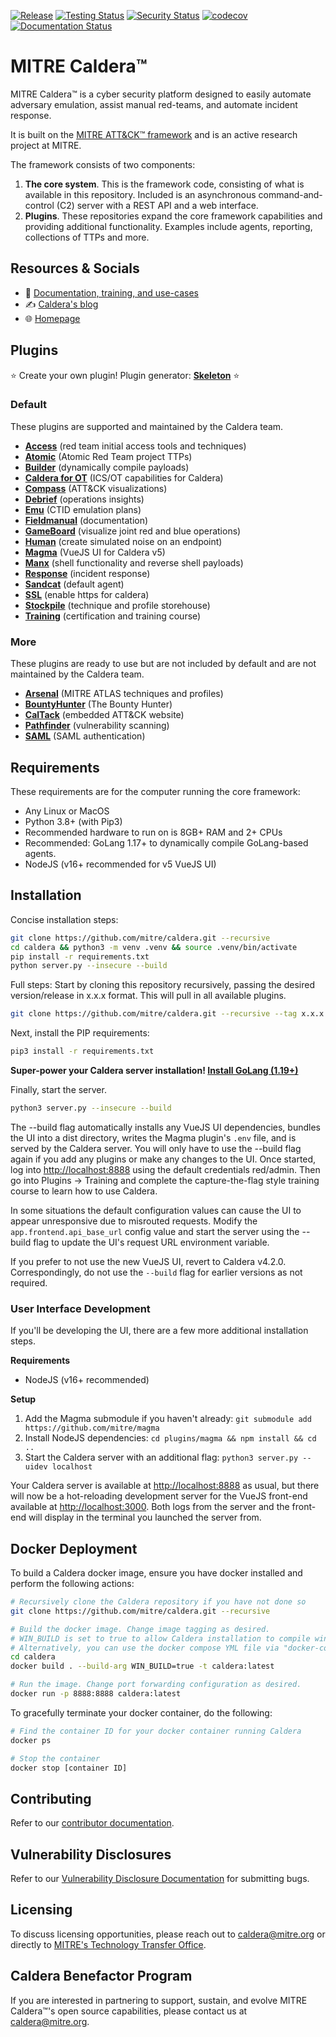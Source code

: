 [![Release](https://img.shields.io/badge/dynamic/json?color=blue&label=Release&query=tag_name&url=https%3A%2F%2Fapi.github.com%2Frepos%2Fmitre%2Fcaldera%2Freleases%2Flatest)](https://github.com/mitre/caldera/releases/latest)
[![Testing Status](https://github.com/mitre/caldera/actions/workflows/quality.yml/badge.svg?branch=master)](https://github.com/mitre/caldera/actions/workflows/quality.yml?query=branch%3Amaster)
[![Security Status](https://github.com/mitre/caldera/actions/workflows/security.yml/badge.svg?branch=master)](https://github.com/mitre/caldera/actions/workflows/security.yml?query=branch%3Amaster)
[![codecov](https://codecov.io/gh/mitre/caldera/branch/master/graph/badge.svg)](https://codecov.io/gh/mitre/caldera)
[![Documentation Status](https://readthedocs.org/projects/caldera/badge/?version=stable)](http://caldera.readthedocs.io/?badge=stable)

# MITRE Caldera&trade;

MITRE Caldera&trade; is a cyber security platform designed to easily automate adversary emulation, assist manual red-teams, and automate incident response.

It is built on the [MITRE ATT&CK™ framework](https://attack.mitre.org/) and is an active research project at MITRE.

The framework consists of two components:

1) **The core system**. This is the framework code, consisting of what is available in this repository. Included is
an asynchronous command-and-control (C2) server with a REST API and a web interface.
2) **Plugins**. These repositories expand the core framework capabilities and providing additional functionality. Examples include agents, reporting, collections of TTPs and more.

## Resources & Socials

* 📜 [Documentation, training, and use-cases](https://caldera.readthedocs.io/en/latest/)
* ✍️ [Caldera's blog](https://medium.com/@mitrecaldera/welcome-to-the-official-mitre-caldera-blog-page-f34c2cdfef09)
* 🌐 [Homepage](https://caldera.mitre.org)

## Plugins

:star: Create your own plugin! Plugin generator: **[Skeleton](https://github.com/mitre/skeleton)** :star:

### Default

These plugins are supported and maintained by the Caldera team.

* **[Access](https://github.com/mitre/access)** (red team initial access tools and techniques)
* **[Atomic](https://github.com/mitre/atomic)** (Atomic Red Team project TTPs)
* **[Builder](https://github.com/mitre/builder)** (dynamically compile payloads)
* **[Caldera for OT](https://github.com/mitre/caldera-ot)** (ICS/OT capabilities for Caldera)
* **[Compass](https://github.com/mitre/compass)** (ATT&CK visualizations)
* **[Debrief](https://github.com/mitre/debrief)** (operations insights)
* **[Emu](https://github.com/mitre/emu)** (CTID emulation plans)
* **[Fieldmanual](https://github.com/mitre/fieldmanual)** (documentation)
* **[GameBoard](https://github.com/mitre/gameboard)** (visualize joint red and blue operations)
* **[Human](https://github.com/mitre/human)** (create simulated noise on an endpoint)
* **[Magma](https://github.com/mitre/magma)** (VueJS UI for Caldera v5)
* **[Manx](https://github.com/mitre/manx)** (shell functionality and reverse shell payloads)
* **[Response](https://github.com/mitre/response)** (incident response)
* **[Sandcat](https://github.com/mitre/sandcat)** (default agent)
* **[SSL](https://github.com/mitre/SSL)** (enable https for caldera)
* **[Stockpile](https://github.com/mitre/stockpile)** (technique and profile storehouse)
* **[Training](https://github.com/mitre/training)** (certification and training course)

### More

These plugins are ready to use but are not included by default and are not maintained by the Caldera team.

* **[Arsenal](https://github.com/mitre-atlas/arsenal)** (MITRE ATLAS techniques and profiles)
* **[BountyHunter](https://github.com/fkie-cad/bountyhunter)** (The Bounty Hunter)
* **[CalTack](https://github.com/mitre/caltack.git)** (embedded ATT&CK website)
* **[Pathfinder](https://github.com/center-for-threat-informed-defense/caldera_pathfinder)** (vulnerability scanning)
* **[SAML](https://github.com/mitre/saml)** (SAML authentication)

## Requirements

These requirements are for the computer running the core framework:

* Any Linux or MacOS
* Python 3.8+ (with Pip3)
* Recommended hardware to run on is 8GB+ RAM and 2+ CPUs
* Recommended: GoLang 1.17+ to dynamically compile GoLang-based agents.
* NodeJS (v16+ recommended for v5 VueJS UI)

## Installation

Concise installation steps:

```Bash
git clone https://github.com/mitre/caldera.git --recursive
cd caldera && python3 -m venv .venv && source .venv/bin/activate
pip install -r requirements.txt
python server.py --insecure --build
```

Full steps:
Start by cloning this repository recursively, passing the desired version/release in x.x.x format. This will pull in all available plugins.

```Bash
git clone https://github.com/mitre/caldera.git --recursive --tag x.x.x
```

Next, install the PIP requirements:

```Bash
pip3 install -r requirements.txt
```

**Super-power your Caldera server installation! [Install GoLang (1.19+)](https://go.dev/doc/install)**

Finally, start the server.

```Bash
python3 server.py --insecure --build
```

The --build flag automatically installs any VueJS UI dependencies, bundles the UI into a dist directory, writes the Magma plugin's `.env` file, and is served by the Caldera server. You will only have to use the --build flag again if you add any plugins or make any changes to the UI.
Once started, log into <http://localhost:8888> using the default credentials red/admin. Then go into Plugins -> Training and complete the capture-the-flag style training course to learn how to use Caldera.

In some situations the default configuration values can cause the UI to appear unresponsive due to misrouted requests. Modify the `app.frontend.api_base_url` config value and start the server using the --build flag to update the UI's request URL environment variable.

If you prefer to not use the new VueJS UI, revert to Caldera v4.2.0. Correspondingly, do not use the `--build` flag for earlier versions as not required.

### User Interface Development

If you'll be developing the UI, there are a few more additional installation steps.

**Requirements**

* NodeJS (v16+ recommended)

**Setup**

1. Add the Magma submodule if you haven't already: `git submodule add https://github.com/mitre/magma`
1. Install NodeJS dependencies: `cd plugins/magma && npm install && cd ..`
1. Start the Caldera server with an additional flag: `python3 server.py --uidev localhost`

Your Caldera server is available at <http://localhost:8888> as usual, but there will now be a hot-reloading development server for the VueJS front-end available at <http://localhost:3000>. Both logs from the server and the front-end will display in the terminal you launched the server from.

## Docker Deployment

To build a Caldera docker image, ensure you have docker installed and perform the following actions:

```Bash
# Recursively clone the Caldera repository if you have not done so
git clone https://github.com/mitre/caldera.git --recursive

# Build the docker image. Change image tagging as desired.
# WIN_BUILD is set to true to allow Caldera installation to compile windows-based agents.
# Alternatively, you can use the docker compose YML file via "docker-compose build"
cd caldera
docker build . --build-arg WIN_BUILD=true -t caldera:latest

# Run the image. Change port forwarding configuration as desired.
docker run -p 8888:8888 caldera:latest
```

To gracefully terminate your docker container, do the following:

```Bash
# Find the container ID for your docker container running Caldera
docker ps

# Stop the container
docker stop [container ID]
```

## Contributing

Refer to our [contributor documentation](CONTRIBUTING.md).

## Vulnerability Disclosures

Refer to our [Vulnerability Disclosure Documentation](SECURITY.md) for submitting bugs.

## Licensing

To discuss licensing opportunities, please reach out to <caldera@mitre.org> or directly to [MITRE's Technology Transfer Office](https://www.mitre.org/about/corporate-overview/contact-us#technologycontact).

## Caldera Benefactor Program

If you are interested in partnering to support, sustain, and evolve MITRE Caldera&trade;'s open source capabilities, please contact us at <caldera@mitre.org>.
